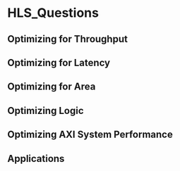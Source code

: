 # HLS_Questions



## Optimizing for Throughput



## Optimizing for Latency



## Optimizing for Area



## Optimizing Logic



## Optimizing AXI System Performance



## Applications


